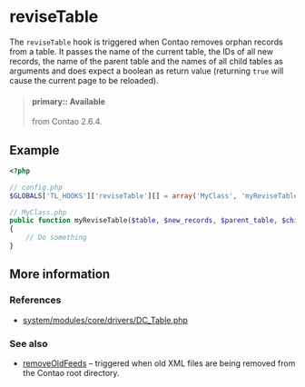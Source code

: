 # reviseTable

The `reviseTable` hook is triggered when Contao removes orphan records from a
table. It passes the name of the current table, the IDs of all new records, the
name of the parent table and the names of all child tables as arguments and
does expect a boolean as return value (returning `true` will cause the current
page to be reloaded).

> #### primary:: Available   
> from Contao 2.6.4.


## Example

```php
<?php

// config.php
$GLOBALS['TL_HOOKS']['reviseTable'][] = array('MyClass', 'myReviseTable');

// MyClass.php
public function myReviseTable($table, $new_records, $parent_table, $child_tables)
{
    // Do something
}
```


## More information


### References

- [system/modules/core/drivers/DC_Table.php](https://github.com/contao/core/blob/3.5.0/system/modules/core/drivers/DC_Table.php#L3138-L3159)


### See also

- [removeOldFeeds](removeOldFeeds.md) – triggered when old XML files are being removed from the Contao root directory.
